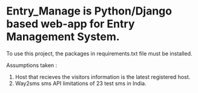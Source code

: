 # Entry_Manage is Python/Django based web-app for Entry Management System.

To use this project, the packages in requirements.txt file must be installed.

Assumptions taken : 
1) Host that recieves the visitors information is the latest registered host.
2) Way2sms sms API limitations of 23 test sms in India.
